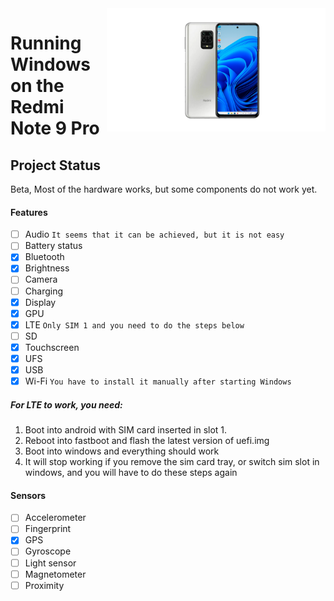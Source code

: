<img align="right" src="https://github.com/Rubanoxd/Port-Windows-11-redmi-note-9_pro/blob/main/Miatoll.png" width="350" alt="Windows 11 Running On A Redmi Note 9 Pro">


# Running Windows on the Redmi Note 9 Pro

## Project Status

Beta, Most of the hardware works, but some components do not work yet.

#### Features

- [ ] Audio ```It seems that it can be achieved, but it is not easy```
- [ ] Battery status
- [x] Bluetooth 
- [X] Brightness
- [ ] Camera
- [ ] Charging 
- [x] Display
- [x] GPU
- [X] LTE ```Only SIM 1 and you need to do the steps below```
- [ ] SD 
- [X] Touchscreen
- [x] UFS
- [x] USB
- [x] Wi-Fi ```You have to install it manually after starting Windows```

##### For LTE to work, you need:
1. Boot into android with SIM card inserted in slot 1.
2. Reboot into fastboot and flash the latest version of uefi.img
3. Boot into windows and everything should work
4. It will stop working if you remove the sim card tray, or switch sim slot in windows, and you will have to do these steps again

#### Sensors
- [ ] Accelerometer
- [ ] Fingerprint
- [x] GPS
- [ ] Gyroscope
- [ ] Light sensor
- [ ] Magnetometer
- [ ] Proximity
